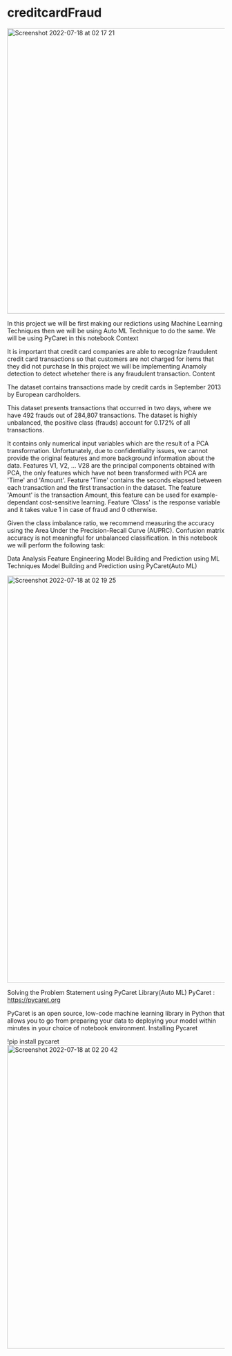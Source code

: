 # creditcardFraud
<img width="659" alt="Screenshot 2022-07-18 at 02 17 21" src="https://user-images.githubusercontent.com/100385953/179430655-654f9932-d2d3-4d85-925e-3d6130b3b41a.png">


In this project we will be first making our redictions using Machine Learning Techniques then we will be using Auto ML Technique to do the same. We will be using PyCaret in this notebook
Context

It is important that credit card companies are able to recognize fraudulent credit card transactions so that customers are not charged for items that they did not purchase
In this project we will be implementing Anamoly detection to detect wheteher there is any fraudulent transaction.
Content

The dataset contains transactions made by credit cards in September 2013 by European cardholders.

This dataset presents transactions that occurred in two days, where we have 492 frauds out of 284,807 transactions. The dataset is highly unbalanced, the positive class (frauds) account for 0.172% of all transactions.

It contains only numerical input variables which are the result of a PCA transformation. Unfortunately, due to confidentiality issues, we cannot provide the original features and more background information about the data. Features V1, V2, … V28 are the principal components obtained with PCA, the only features which have not been transformed with PCA are 'Time' and 'Amount'. Feature 'Time' contains the seconds elapsed between each transaction and the first transaction in the dataset. The feature 'Amount' is the transaction Amount, this feature can be used for example-dependant cost-sensitive learning. Feature 'Class' is the response variable and it takes value 1 in case of fraud and 0 otherwise.

Given the class imbalance ratio, we recommend measuring the accuracy using the Area Under the Precision-Recall Curve (AUPRC). Confusion matrix accuracy is not meaningful for unbalanced classification.
In this notebook we will perform the following task:

Data Analysis
Feature Engineering
Model Building and Prediction using ML Techniques
Model Building and Prediction using PyCaret(Auto ML)

<img width="940" alt="Screenshot 2022-07-18 at 02 19 25" src="https://user-images.githubusercontent.com/100385953/179430727-521938a2-acbb-4be0-816b-76f0d8f62451.png">

Solving the Problem Statement using PyCaret Library(Auto ML)
PyCaret : https://pycaret.org

PyCaret is an open source, low-code machine learning library in Python that allows you to go from preparing your data to deploying your model within minutes in your choice of notebook environment.
Installing Pycaret

!pip install pycaret
<img width="701" alt="Screenshot 2022-07-18 at 02 20 42" src="https://user-images.githubusercontent.com/100385953/179430761-5940f8da-be67-4839-a56b-ac6efae138ff.png">

